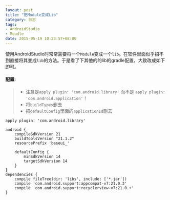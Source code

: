 ```yaml
---
layout: post
title: "把Module变成Lib"
category: 日志
tags: 
- AndroidStudio
- Moudle
date: 2015-05-19 10:23:57+08:00
---
```


使用AndroidStudio时常常需要将一个`Module`变成一个`lib`。在软件里面似乎招不到直接将其变成`lib`的方法。于是看了下其他的的lib的gradle配置，大致改成如下即可。

#### 配置:
> - 注意是`apply plugin: 'com.android.library'` 而不是 `apply plugin: 'com.android.application'`！
> - 将`buildTypes`删去
> - 把`defaultConfig`里面的`applicationId`删去



	apply plugin: 'com.android.library'

	android {
	    compileSdkVersion 21
	    buildToolsVersion "21.1.2"
	    resourcePrefix 'baseui_'

	    defaultConfig {
	        minSdkVersion 14
	        targetSdkVersion 14
	    }
	}
	dependencies {
	    compile fileTree(dir: 'libs', include: ['*.jar'])
	    compile 'com.android.support:appcompat-v7:21.0.3'
	    compile 'com.android.support:recyclerview-v7:21.0.+'
	}


